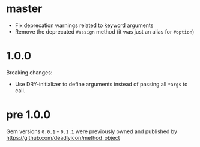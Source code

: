 # master

* Fix deprecation warnings related to keyword arguments
* Remove the deprecated `#assign` method (it was just an alias for `#option`)

# 1.0.0

Breaking changes:

* Use DRY-initializer to define arguments instead of passing all `*args` to call.

# pre 1.0.0

Gem versions `0.0.1` - `0.1.1` were previously owned and published by https://github.com/deadlyicon/method_object
